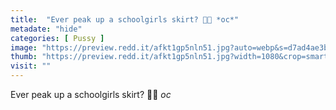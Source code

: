 ```yaml
---
title:  "Ever peak up a schoolgirls skirt? 🤪💕 *oc*"
metadate: "hide"
categories: [ Pussy ]
image: "https://preview.redd.it/afkt1gp5nln51.jpg?auto=webp&s=d7ad4ae3b8df96da616eb977a9f42ad196c07ccd"
thumb: "https://preview.redd.it/afkt1gp5nln51.jpg?width=1080&crop=smart&auto=webp&s=528dc2c5d25650dbd7552b589e6a73c040e63596"
visit: ""
---
```

Ever peak up a schoolgirls skirt? 🤪💕 *oc*
